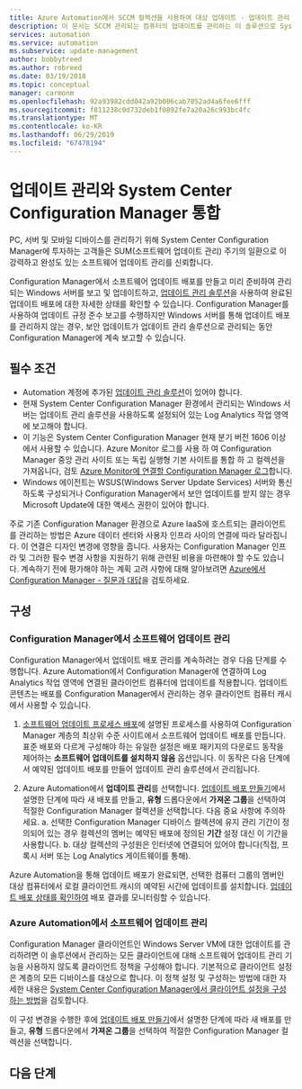 ```yaml
---
title: Azure Automation에서 SCCM 컬렉션을 사용하여 대상 업데이트 - 업데이트 관리
description: 이 문서는 SCCM 관리되는 컴퓨터의 업데이트를 관리하는 이 솔루션으로 System Center Configuration Manager를 구성하는 데 도움을 주기 위해 작성되었습니다.
services: automation
ms.service: automation
ms.subservice: update-management
author: bobbytreed
ms.author: robreed
ms.date: 03/19/2018
ms.topic: conceptual
manager: carmonm
ms.openlocfilehash: 92a93982cdd042a92b006cab7052ad4a6fee6fff
ms.sourcegitcommit: f811238c0d732deb1f0892fe7a20a26c993bc4fc
ms.translationtype: MT
ms.contentlocale: ko-KR
ms.lasthandoff: 06/29/2019
ms.locfileid: "67478194"
---
```

# <a name="integrate-system-center-configuration-manager-with-update-management"></a>업데이트 관리와 System Center Configuration Manager 통합

PC, 서버 및 모바일 디바이스를 관리하기 위해 System Center Configuration Manager에 투자하는 고객들은 SUM(소프트웨어 업데이트 관리) 주기의 일환으로 이 강력하고 완성도 있는 소프트웨어 업데이트 관리를 신뢰합니다.

Configuration Manager에서 소프트웨어 업데이트 배포를 만들고 미리 준비하여 관리되는 Windows 서버를 보고 및 업데이트하고, [업데이트 관리 솔루션](automation-update-management.md)을 사용하여 완료된 업데이트 배포에 대한 자세한 상태를 확인할 수 있습니다. Configuration Manager를 사용하여 업데이트 규정 준수 보고를 수행하지만 Windows 서버를 통해 업데이트 배포를 관리하지 않는 경우, 보안 업데이트가 업데이트 관리 솔루션으로 관리되는 동안 Configuration Manager에 계속 보고할 수 있습니다.

## <a name="prerequisites"></a>필수 조건

* Automation 계정에 추가된 [업데이트 관리 솔루션](automation-update-management.md)이 있어야 합니다.
* 현재 System Center Configuration Manager 환경에서 관리되는 Windows 서버는 업데이트 관리 솔루션을 사용하도록 설정되어 있는 Log Analytics 작업 영역에 보고해야 합니다.
* 이 기능은 System Center Configuration Manager 현재 분기 버전 1606 이상에서 사용할 수 있습니다. Azure Monitor 로그를 사용 하 여 Configuration Manager 중앙 관리 사이트 또는 독립 실행형 기본 사이트를 통합 하 고 컬렉션을 가져옵니다, 검토 [Azure Monitor에 연결할 Configuration Manager 로그](../azure-monitor/platform/collect-sccm.md)합니다.  
* Windows 에이전트는 WSUS(Windows Server Update Services) 서버와 통신하도록 구성되거나 Configuration Manager에서 보안 업데이트를 받지 않는 경우 Microsoft Update에 대한 액세스 권한이 있어야 합니다.   

주로 기존 Configuration Manager 환경으로 Azure IaaS에 호스트되는 클라이언트를 관리하는 방법은 Azure 데이터 센터와 사용자 인프라 사이의 연결에 따라 달라집니다. 이 연결은 디자인 변경에 영향을 줍니다. 사용자는 Configuration Manager 인프라 및 그러한 필수 변경 사항을 지원하기 위해 관련된 비용을 마련해야 할 수도 있습니다. 계속하기 전에 평가해야 하는 계획 고려 사항에 대해 알아보려면 [Azure에서 Configuration Manager - 질문과 대답](/sccm/core/understand/configuration-manager-on-azure#networking)을 검토하세요.

## <a name="configuration"></a>구성

### <a name="manage-software-updates-from-configuration-manager"></a>Configuration Manager에서 소프트웨어 업데이트 관리 

Configuration Manager에서 업데이트 배포 관리를 계속하려는 경우 다음 단계를 수행합니다. Azure Automation에서 Configuration Manager에 연결하여 Log Analytics 작업 영역에 연결된 클라이언트 컴퓨터에 업데이트를 적용합니다. 업데이트 콘텐츠는 배포를 Configuration Manager에서 관리하는 경우 클라이언트 컴퓨터 캐시에서 사용할 수 있습니다.

1. [소프트웨어 업데이트 프로세스 배포](/sccm/sum/deploy-use/deploy-software-updates)에 설명된 프로세스를 사용하여 Configuration Manager 계층의 최상위 수준 사이트에서 소프트웨어 업데이트 배포를 만듭니다. 표준 배포와 다르게 구성해야 하는 유일한 설정은 배포 패키지의 다운로드 동작을 제어하는 **소프트웨어 업데이트를 설치하지 않음** 옵션입니다. 이 동작은 다음 단계에서 예약된 업데이트 배포를 만들어 업데이트 관리 솔루션에서 관리됩니다.

1. Azure Automation에서 **업데이트 관리**를 선택합니다. [업데이트 배포 만들기](automation-tutorial-update-management.md#schedule-an-update-deployment)에서 설명한 단계에 따라 새 배포를 만들고, **유형** 드롭다운에서 **가져온 그룹**을 선택하여 적절한 Configuration Manager 컬렉션을 선택합니다. 다음 중요 사항에 주의하세요. a. 선택한 Configuration Manager 디바이스 컬렉션에 유지 관리 기간이 정의되어 있는 경우 컬렉션의 멤버는 예약된 배포에 정의된 **기간** 설정 대신 이 기간을 사용합니다.
    b. 대상 컬렉션의 구성원은 인터넷에 연결되어 있어야 합니다(직접, 프록시 서버 또는 Log Analytics 게이트웨이를 통해).

Azure Automation을 통해 업데이트 배포가 완료되면, 선택한 컴퓨터 그룹의 멤버인 대상 컴퓨터에서 로컬 클라이언트 캐시의 예약된 시간에 업데이트를 설치합니다. [업데이트 배포 상태를 확인하여](automation-tutorial-update-management.md#view-results-of-an-update-deployment) 배포 결과를 모니터링할 수 있습니다.

### <a name="manage-software-updates-from-azure-automation"></a>Azure Automation에서 소프트웨어 업데이트 관리

Configuration Manager 클라이언트인 Windows Server VM에 대한 업데이트를 관리하려면 이 솔루션에서 관리하는 모든 클라이언트에 대해 소프트웨어 업데이트 관리 기능을 사용하지 않도록 클라이언트 정책을 구성해야 합니다. 기본적으로 클라이언트 설정은 계층의 모든 디바이스를 대상으로 합니다. 이 정책 설정 및 구성하는 방법에 대한 자세한 내용은 [System Center Configuration Manager에서 클라이언트 설정을 구성하는 방법](/sccm/core/clients/deploy/configure-client-settings)을 검토합니다.

이 구성 변경을 수행한 후에 [업데이트 배포 만들기](automation-tutorial-update-management.md#schedule-an-update-deployment)에서 설명한 단계에 따라 새 배포를 만들고, **유형** 드롭다운에서 **가져온 그룹**을 선택하여 적절한 Configuration Manager 컬렉션을 선택합니다.

## <a name="next-steps"></a>다음 단계

